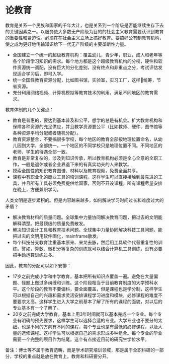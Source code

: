 # 论教育

教育是关系一个民族和国家的千年大计，也是关系到一个阶级是否能继续生存下去的关键因素之一。以服务绝大多数无产阶级为目的的社会主义教育需要认识到教育的重要性和紧迫性。必须在在社会主义立场上搞好教育。要搞好公有制教育机构，使之成为更好地传输知识给下一代无产阶级的主要垄断性力量。

* 全国建立一个统一的超级教育机构：覆盖幼儿，青少年，职业，成人和老年等各个阶段学习知识的需求。每个地方都是这个超级教育机构的分校，硬件和软件资源统一调配，没有巨大的分化差别，没有终点和非重点之分，考试评估发现适合学习后，即可入学。
* 统一全国性教育资源分配，比如图书馆，实验室，实习工厂，这样统筹，节省资源。
* 充分利用网络视频、计算机模拟等教育技术的利用，满足不同地区的教育需求。

教育体制的几个关键点：
* 教育是普惠的，要达到基本普及和公平，想学的总是有机会。扩大教育机构和保障各种资源的充足供应，并且教学资源要公平（比如教师、硬件、图书馆等各种资源平均分配或者随机分配）。
* 教育资源整合，不要搞很多学校，每个地区的教育全部按地理位置命名，从幼儿园到大学，全部统一。一个地区的不同学校只是地理位置不同。不同地区的老师、学生的待遇全部一致。
* 教育是非常复杂的，涉及到知识传承，所以教育机构必须是全心全意的全职工作，一般是退休或者企业界退下来的有真实功夫的人来教学。
* 摸索全国性的知识教育图谱、材料以及教育视频，免费全面共享。
* 课程中有职业化的商业工具的培训课程。这样学生可以直接接触到最先进的工具，并且所有工具必须免费提供给国家，否则不开设课程。所有课程尽量安排在晚上，方便兼职学习。

人类文明是逐步累积的。但是内容越来越多，如何解决学习时间过长和难度过大的矛盾？
* 解决教育材料的质量问题。全球集中力量协同解决教育问题，把过去的文明能解释清楚。把最顶级的质量免费散发。
* 解决知识设计工具和教育技术问题。全球集中力量协同解决科技工具问题，能把过去的文明用软件固化，mainframe散发。
* 每个科技分支教育注重基本原来、来龙去脉，然后用工具软件代替重复性的训练。譬如，算数、微积分等复杂的训练就可以结合计算机工具训练，没有必要把手动运算训练过多。

因此，教育的分配可以如下安排：
* 17岁之前完成小学和中学教育，基本把所有知识点覆盖一遍。避免在大量偏题、怪题上做过多纠缠和训练。这个阶段相当于目前教育制度的大学预科水平。这个阶段的教育不要偏科，要全面覆盖，但是课程也是学分制，这样学生可以根据自己的兴趣和需求灵活安排课程学习进度和模块，必修课程的难度不要要求太高。这样学生进入大学之前基本了解了所有的课程的面貌，对以后的专业基本有一个了解了。
* 20岁之前完成大学教育。基本上用3年时间就可以基本完成一个专业。每个专业有明确的预先要求，这样学生可以选择合适的专业。大学专业也不要分的太细，也是不同的方向有不同的课程，每个专业也是有最低的必修课程，以及大量的选修课程。这样学生可以根据自己的需求形成多种组合。每个专业的毕业需要一个完整的项目作为结尾。这个有点接近目前的研究生学位水平。

备注：博士等不属于教育范畴，而是学术研究培训领域，那是属于全职科研的一部分，学校的重点就是放在教育上。教育和科研要分开。

